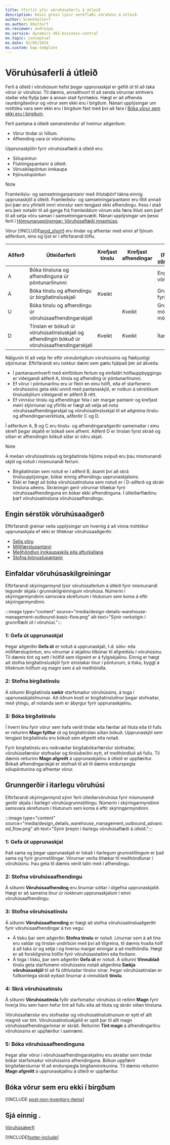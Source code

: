 ```yaml
---
title: Yfirlit yfir vöruhúsaferli á útleið
description: Þessi grein lýsir verkflæði vöruhúss á útleið.
author: brentholtorf
ms.author: bholtorf
ms.reviewer: andreipa
ms.service: dynamics-365-business-central
ms.topic: conceptual
ms.date: 02/05/2024
ms.custom: bap-template
---
```

# <a name="outbound-warehouse-processes"></a>Vöruhúsaferli á útleið

Ferli á útleið í vöruhúsum hefst þegar upprunaskjal er gefið út til að taka vörur úr vöruhúsi. Til dæmis, annaðhvort til að senda vörurnar einhvers staðar eða flytja þær á annan stað fyrirtækis. Hægt er að afhenda raunbirgðavörur og vörur sem ekki eru í birgðum. Nánari upplýsingar um móttöku vara sem ekki eru í birgðum fást með því að fara í [Bóka vörur sem ekki eru í birgðum](#post-non-inventory-items). 

Ferli pantana á útleið samanstendur af tveimur aðgerðum:

* Vörur tíndar úr hillum.
* Afhending vara úr vöruhúsinu.

Upprunaskjölin fyrir vöruhúsaflæði á útleið eru:  

* Sölupöntun  
* Flutningspantanir á útleið.  
* Vöruskilapöntun innkaupa  
* Þjónustupöntun  

> [!NOTE]
> Framleiðslu- og samsetningarpantanir með íhlutaþörf tákna einnig upprunaskjöl á útleið. Framleiðslu- og samsetningarpantanir eru lítið annað því þær eru yfirleitt innri vinnslur sem tengjast ekki afhendingu. Þess í stað eru þeir notaðir til að ganga frá framleiddum vörum eða færa íhluti sem þarf til að setja vöru saman í samsetningarsvæði. Nánari upplýsingar um þessi ferli í [Hönnunarupplýsingar: Vöruhúsaflæði innanhúss](design-details-internal-warehouse-flows.md).  

Vörur [!INCLUDE[prod_short](includes/prod_short.md)] eru tíndar og afhentar með einni af fjórum aðferðum, eins og lýst er í eftirfarandi töflu.

|Aðferð|Útleiðarferli|Krefjast tínslu|Krefjast afhendingar|Flóknarastig (Fræðast meira um [vöruhúsakerfisyfirlit](design-details-warehouse-management.md))|  
|------|----------------|-----|---------|-------------------------------------------------------------------------------------|  
|A|Bóka tínsluna og afhendinguna úr pöntunarlínunni|||Engin sérstök vöruhúsaaðgerð.|  
|Á|Bóka tínslu og afhendingu úr birgðatínsluskjali|Kveikt||Grunnur: Pöntun-fyrir-pöntun.|  
|U|Bóka tínslu og afhendingu úr vöruhúsaafhendingarskjali||Kveikt|Grunnur: Bókuð móttaka/sending í mörgum pöntunum.|  
|D|Tínslan er bókuð úr vöruhúsatínsluskjali og afhendingin bókuð úr vöruhúsaafhendingarskjali|Kveikt|Kveikt|Ítarlegt|  

Nálgunin til að velja fer eftir vinnubrögðum vöruhússins og flækjustigi stjórnunar. Eftirfarandi eru nokkur dæmi sem gætu hjálpað þér að ákveða.

* Í pantanaumhverfi með einföldum ferlum og einfaldri hólfauppbyggingu er viðeigandi aðferð A, tínsla og afhending úr pöntunarlínunni.
* Ef vörur í pöntunarlínu eru úr fleiri en einu hólfi, eða ef starfsmenn vöruhússins geta ekki unnið með pantanaskjöl, er notkun á sérstökum tínsluskjölum viðeigandi er aðferð B rétt.
* Ef vinnslur tínslu og afhendingar fela í sér margar pantanir og krefjast meiri stjórnunar og yfirlits er hægt að velja að nota vöruhúsaafhendingarskjal og vöruhúsatínsluskjal til að aðgreina tínslu- og afhendingarverkhluta, aðferðir C og D.  

Í aðferðum A, B og C eru tínslu- og afhendingaraðgerðir sameinaðar í einu skrefi þegar skjalið er bókað sem afhent. Aðferð D er tínslan fyrst skráð og síðan er afhendingin bókuð síðar úr öðru skjali.

> [!NOTE]
> Á meðan vöruhúsatínsla og birgðatínsla hljóma svipuð eru þau mismunandi skjöl og notuð í mismunandi ferlum.
> * Birgðatínslan sem notuð er í aðferð B, ásamt því að skrá tínsluupplýsingar, bókar einnig afhendingu upprunaskjalsins.
> * Ekki er hægt að bóka vöruhúsatínsluna sem notuð er í D-aðferð og skráir tínsluna aðeins. Skráningin gerir vörurnar tiltækar fyrir vöruhúsaafhendinguna en bókar ekki afhendinguna. Í útleiðarflæðinu þarf vöruhúsatínsluna vöruhúsaafhendingu.

## <a name="no-dedicated-warehouse-activity"></a>Engin sérstök vöruhúsaaðgerð

Eftirfarandi greinar veita upplýsingar um hvernig á að vinna móttökur upprunaskjala ef ekki er tilteknar vöruhúsaaðgerðir.

* [Selja vöru](sales-how-sell-products.md)
* [Millifærslupantanir](inventory-how-transfer-between-locations.md)
* [Meðhöndlun innkaupaskila eða afturkallana](purchasing-how-process-purchase-returns-cancellations.md)
* [Stofna þjónustupantanir](service-how-to-create-service-orders.md)

## <a name="basic-warehouse-configurations"></a>Einfaldar vöruhúsaskilgreiningar

Eftirfarandi skýringarmynd lýsir vöruhúsaferlum á útleið fyrir mismunandi tegundir skjala í grunnskilgreiningum vöruhúsa. Númerin í skýringarmyndinni samsvara skrefunum í hlutunum sem koma á eftir skýringarmyndinni.  

:::image type="content" source="media/design-details-warehouse-management-outbound-basic-flow.png" alt-text="Sýnir verkstigin í grunnflæði út í vöruhúsi.":::

### <a name="1-release-a-source-document"></a>1: Gefa út upprunaskjal

Þegar aðgerðin **Gefa út** er notuð á upprunaskjali, t.d. sölu- eða millifærslupöntun, eru vörurnar á skjalinu tilbúnar til afgreiðslu í vöruhúsinu. Til dæmis tínt og sett í hólfið sem tilgreint er á fylgiskjalinu. Einnig er hægt að stofna birgðatínsluskjöl fyrir einstakar línur í pöntunum, á tísku, byggt á tilteknum hólfum og magni sem á að meðhöndla.  

### <a name="2-create-an-inventory-pick"></a>2: Stofna birgðatínslu

Á síðunni Birgðatínsla **sækir** starfsmaður vöruhússins, á toga í upprunaskjalslínurnar. Að öðrum kosti er birgðatínslulínur þegar stofnaðar, með ýtingu, af notanda sem er ábyrgur fyrir upprunaskjalinu.  

### <a name="3-post-an-inventory-pick"></a>3: Bóka birgðatínslu

Í hverri línu fyrir vörur sem hafa verið tíndar eða færðar að hluta eða til fulls er reiturinn **Magn fylltur** út og birgðatínslan síðan bókuð. Upprunaskjöl sem tengjast  birgðatínslu eru bókuð sem afgreitt eða notað.  

Fyrir birgðatínslu eru neikvæðar birgðabókarfærslur stofnaðar, vöruhúsafærslur stofnaðar og tínslubeiðni eytt, ef meðhöndluð að fullu. Til dæmis reiturinn **Magn afgreitt** á upprunaskjalinu á útleið er uppfærður. Bókað afhendingarskjal er stofnað til að til dæmis endurspegla sölupöntunina og afhentar vörur.  

## <a name="advanced-warehouse-configurations"></a>Grunngerðir í ítarlegu vöruhúsi

Eftirfarandi skýringarmynd sýnir ferli útleiðarvöruhúsa fyrir mismunandi gerðir skjala í ítarlegri vöruhúsgrunnstillingu. Númerin í skýringarmyndinni samsvara skrefunum í hlutunum sem koma á eftir skýringarmyndinni.  

:::image type="content" source="media/design_details_warehouse_management_outbound_advanced_flow.png" alt-text="Sýnir þrepin í ítarlegu vöruhúsaflæði á útleið.":::

### <a name="1-release-a-source-document-1"></a>1: Gefa út upprunaskjal

Það sama og þegar upprunaskjali er lokað í ítarlegum grunnstillingum er það sama og fyrir grunnstillingar. Vörurnar verða tiltækar til meðhöndlunar í vöruhúsinu. Þau geta til dæmis verið talin með í afhendingu.  

### <a name="2-create-a-warehouse-shipment"></a>2: Stofna vöruhúsaafhendingu

Á síðunni **Vöruhúsaafhending** eru línurnar sóttar í útgefna upprunaskjalið. Hægt er að sameina línur úr nokkrum upprunaskjalum í einni vöruhúsaafhendingu.  

### <a name="3-create-a-warehouse-pick"></a>3: Stofna vöruhúsatínslu

Á síðunni **Vöruhúsaafhending** er hægt að stofna vöruhúsatínsluaðgerðir fyrir vöruhúsaafhendingar á tvo vegu:

- Á tísku þar sem aðgerðin **Stofna tínslu** er notuð. Línurnar sem á að tína eru valdar og tínslan undirbúin með því að tilgreina, til dæmis hvaða hólf á að taka úr og setja í og hversu margar einingar á að meðhöndla. Hægt er að forskilgreina hólfin fyrir vöruhúsastaðinn eða forðann.
- Á toga í tísku, þar sem aðgerðin **Gefa út** er notuð. Á síðunni **Vinnublað** tínslu geta starfsmenn vöruhússins notað aðgerðina **Sækja vöruhúsaskjöl** til að fá úthlutaðar tínslur sínar. Þegar vöruhúsatínslan er fullkomlega skráð eyðast línurnar á vinnublaði **tínslu**.

### <a name="4-register-a-warehouse-pick"></a>4: Skrá vöruhúsatínslu

Á síðunni **Vöruhúsatínsla** fyllir starfsmaður vöruhúss út reitinn **Magn** fyrir hverja línu sem hann hefur tínt að fullu eða að hluta og skráir síðan tínsluna.

Vöruhúsafærslur eru stofnaðar og vöruhúsatínslulínunum er eytt ef allt magnið var tínt. Vöruhúsatínsluskjalið er opið þar til allt magn vöruhúsaafhendingarinnar er skráð. Reiturinn **Tínt magn** á afhendingarlínu vöruhússins er uppfærður í samræmi.  

### <a name="5-post-the-warehouse-shipment"></a>5: Bóka vöruhúsaafhendinguna

Þegar allar vörur í vöruhúsaafhendingarskjalinu eru skráðar sem tíndar bókar starfsmaður vöruhússins afhendinguna. Bókun uppfærir birgðafærslurnar til að endurspegla birgðaminnkunina. Til dæmis reiturinn **Magn afgreitt** á upprunaskjalinu á útleið er uppfærður.  

## <a name="post-non-inventory-items"></a>Bóka vörur sem eru ekki í birgðum

[!INCLUDE [post-non-inventory-items](includes/post-non-inventory-items.md)]

## <a name="see-also"></a>Sjá einnig .

[Vöruhúsakerfi](design-details-warehouse-management.md)  

[!INCLUDE[footer-include](includes/footer-banner.md)]
